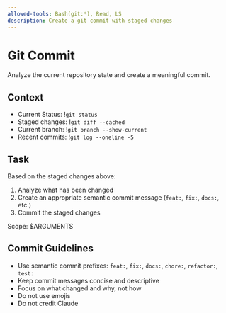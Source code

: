 ```yaml
---
allowed-tools: Bash(git:*), Read, LS
description: Create a git commit with staged changes
---
```


# Git Commit

Analyze the current repository state and create a meaningful commit.

## Context

- Current Status: !`git status`
- Staged changes: !`git diff --cached`
- Current branch: !`git branch --show-current`
- Recent commits: !`git log --oneline -5`

## Task

Based on the staged changes above:
1. Analyze what has been changed
2. Create an appropriate semantic commit message (`feat:`, `fix:`, `docs:`, etc.)
3. Commit the staged changes

Scope: $ARGUMENTS

## Commit Guidelines

- Use semantic commit prefixes: `feat:`, `fix:`, `docs:`, `chore:`, `refactor:`, `test:`
- Keep commit messages concise and descriptive
- Focus on what changed and why, not how
- Do not use emojis
- Do not credit Claude
